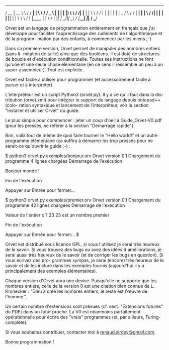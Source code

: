    ____  _______      ________ _______  __      _____  
  / __ \|  __ \ \    / /  ____|__   __| \ \    / / _ \ 
 | |  | | |__) \ \  / /| |__     | |     \ \  / / | | |
 | |  | |  _  / \ \/ / |  __|    | |      \ \/ /| | | |
 | |__| | | \ \  \  /  | |____   | |       \  / | |_| |
  \____/|_|  \_\  \/   |______|  |_|        \/   \___/ 

Orvet est un langage de programmation entièrement en français que j'ai développé
pour faciliter l'apprentissage des rudiments de l'algorithmique et de la program-
mation par des enfants, à commencer par les miens ;-)

Dans sa première version, Orvet permet de manipuler des nombres entiers (sans li-
mitation de taille) ainsi que des booléens. Il est doté de structures de boucle et 
d'exécution conditionnelle. Toutes ses instructions ne font qu'une et une seule 
chose élémentaire (en ce sens il ressemble un peu à un super-assembleur). Tout est 
explicite.

Orvet est facile à utiliser pour programmer (et accessoirement facile à parser et 
à interpréter).

L'interpréteur est un script Python3 (orvet.py). Il y a ce qu'il faut dans la dis-
tribution (orvet.xml) pour intégrer le support du langage depuis notepad++ (colo-
ration syntaxique et lancement de l'interpréteur, voir la section "Installer et 
utiliser Orvet" du guide.

Le plus simple pour commencer : jeter un coup d'oeil à Guide_Orvet-V0.pdf (pour les 
pressés, se référer à la section "Démarrage rapide").

Bon, voilà tout de même de quoi faire tourner le "Hello world!" et un autre programme 
élémentaire (ça suffira à démarrer les trop pressés pour ne serait-ce qu'ouvrir le 
guide ;-) :

$ python3 orvet.py exemples/bonjour.orv
Orvet version 0.1
Chargement du programme
4 lignes chargées
Démarrage de l'exécution

Bonjour monde !

Fin de l'exécution

Appuyer sur Entrée pour fermer...

$ python3 orvet.py exemples/premier.orv
Orvet version 0.1
Chargement du programme
42 lignes chargées
Démarrage de l'exécution

Valeur de l'entier x ? 23
23 est un nombre premier

Fin de l'exécution

Appuyer sur Entrée pour fermer...
$

Orvet est distribué sous licence GPL, si vous l'utilisez je serai très heureux de le 
savoir. Si vous trouvez des bugs ou avez des idées d'améliorations, je serai aussi très 
heureux de le savoir (et de corriger les bugs en question). Si vous écrivez des pro-
grammes sympas, je serai (encore) très heureux de le savoir et de les inclure dans les 
exemples fournis (aujourd'hui il y a principalement des exemples élémentaires).

Chaque version d'Orvet aura une devise. Puisqu'elle ne supporte que les nombres entiers, 
celle de la version 0 est une citation bien connue de L. Kronecker : "Dieu a créé les 
nombres entiers, le reste est l'œuvre de l'homme.".

Un certain nombre d'extensions sont prévues (cf. sect. "Extensions futures" du PDF) dans 
un futur proche. La V0 est néanmoins parfaitement opérationnelle pour écrire des "vrais" 
programmes (et, par ailleurs, Turing-complète).

Si vous souhaitez contribuer, contacter moi à renaud.sirdey@gmail.com.

Bonne programmation !
